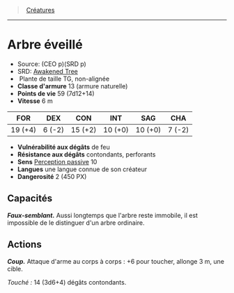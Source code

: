 ﻿---
!MonsterItem
Family: MonsterHD
Type: Plante
Size: TG
Alignment: non-alignée
ArmorClass: 13 (armure naturelle)
HitPoints: 59 (7d12+14)
Speed: 6 m
Strength: 19 (+4)
Dexterity: ' 6 (-2)'
Constitution: 15 (+2)
Intelligence: 10 (+0)
Wisdom: 10 (+0)
Charisma: ' 7 (-2)'
DamageVulnerabilities: de feu
DamageResistances: contondants, perforants
Senses: '[Perception passive](hd_abilities_dexterity_perception_passive.md) 10'
Languages: une langue connue de son créateur
Challenge: 2 (450 PX)
Id: monsters_hd.md#arbre-éveillé
ParentLink: monsters_hd.md#créatures
Name: Arbre éveillé
ParentName: Créatures
NameLevel: 1
AltName: '[Awakened Tree](srd_monsters_awakened_tree.md)'
Source: (CEO p)(SRD p)
Attributes:
  Name: Arbre éveillé
  Markdown: >+
    # <!--Name-->Arbre éveillé<!--/Name-->


    - Source: <!--Source-->(CEO p)(SRD p)<!--/Source-->

    - SRD: <!--AltName-->[Awakened Tree](srd_monsters_awakened_tree.md)<!--/AltName-->

    -  <!--Type-->Plante<!--/Type--> de taille <!--Size-->TG<!--/Size-->, <!--Alignment-->non-alignée<!--/Alignment-->

    - **Classe d'armure** <!--ArmorClass-->13 (armure naturelle)<!--/ArmorClass-->

    - **Points de vie** <!--HitPoints-->59 (7d12+14)<!--/HitPoints-->

    - **Vitesse** <!--Speed-->6 m<!--/Speed-->


    |FOR|DEX|CON|INT|SAG|CHA|

    |---|---|---|---|---|---|

    |<!--Strength-->19 (+4)<!--/Strength-->|<!--Dexterity--> 6 (-2)<!--/Dexterity-->|<!--Constitution-->15 (+2)<!--/Constitution-->|<!--Intelligence-->10 (+0)<!--/Intelligence-->|<!--Wisdom-->10 (+0)<!--/Wisdom-->|<!--Charisma--> 7 (-2)<!--/Charisma-->|


    - **Vulnérabilité aux dégâts** <!--DamageVulnerabilities-->de feu<!--/DamageVulnerabilities-->

    - **Résistance aux dégâts** <!--DamageResistances-->contondants, perforants<!--/DamageResistances-->

    - **Sens** <!--Senses-->[Perception passive](hd_abilities_dexterity_perception_passive.md) 10<!--/Senses-->

    - **Langues** <!--Languages-->une langue connue de son créateur<!--/Languages-->

    - **Dangerosité** <!--Challenge-->2 (450 PX)<!--/Challenge-->


    ## Capacités


    **_Faux-semblant._** Aussi longtemps que l'arbre reste immobile, il est impossible de le distinguer d'un arbre ordinaire.


    ## Actions


    **_Coup._** Attaque d'arme au corps à corps : +6 pour toucher, allonge 3 m, une cible.


    _Touché :_ 14 (3d6+4) dégâts contondants.

  Source: (CEO p)(SRD p)
  AltName: '[Awakened Tree](srd_monsters_awakened_tree.md)'
  Type: Plante
  Size: TG
  Alignment: non-alignée
  ArmorClass: 13 (armure naturelle)
  HitPoints: 59 (7d12+14)
  Speed: 6 m
  Strength: 19 (+4)
  Dexterity: ' 6 (-2)'
  Constitution: 15 (+2)
  Intelligence: 10 (+0)
  Wisdom: 10 (+0)
  Charisma: ' 7 (-2)'
  DamageVulnerabilities: de feu
  DamageResistances: contondants, perforants
  Senses: '[Perception passive](hd_abilities_dexterity_perception_passive.md) 10'
  Languages: une langue connue de son créateur
  Challenge: 2 (450 PX)
AttributesDictionary: >+
  Name: Arbre éveillé

  Markdown: >+

    # <!--Name-->Arbre éveillé<!--/Name-->





    - Source: <!--Source-->(CEO p)(SRD p)<!--/Source-->



    - SRD: <!--AltName-->[Awakened Tree](srd_monsters_awakened_tree.md)<!--/AltName-->



    -  <!--Type-->Plante<!--/Type--> de taille <!--Size-->TG<!--/Size-->, <!--Alignment-->non-alignée<!--/Alignment-->



    - **Classe d'armure** <!--ArmorClass-->13 (armure naturelle)<!--/ArmorClass-->



    - **Points de vie** <!--HitPoints-->59 (7d12+14)<!--/HitPoints-->



    - **Vitesse** <!--Speed-->6 m<!--/Speed-->





    |FOR|DEX|CON|INT|SAG|CHA|



    |---|---|---|---|---|---|



    |<!--Strength-->19 (+4)<!--/Strength-->|<!--Dexterity--> 6 (-2)<!--/Dexterity-->|<!--Constitution-->15 (+2)<!--/Constitution-->|<!--Intelligence-->10 (+0)<!--/Intelligence-->|<!--Wisdom-->10 (+0)<!--/Wisdom-->|<!--Charisma--> 7 (-2)<!--/Charisma-->|





    - **Vulnérabilité aux dégâts** <!--DamageVulnerabilities-->de feu<!--/DamageVulnerabilities-->



    - **Résistance aux dégâts** <!--DamageResistances-->contondants, perforants<!--/DamageResistances-->



    - **Sens** <!--Senses-->[Perception passive](hd_abilities_dexterity_perception_passive.md) 10<!--/Senses-->



    - **Langues** <!--Languages-->une langue connue de son créateur<!--/Languages-->



    - **Dangerosité** <!--Challenge-->2 (450 PX)<!--/Challenge-->





    ## Capacités





    **_Faux-semblant._** Aussi longtemps que l'arbre reste immobile, il est impossible de le distinguer d'un arbre ordinaire.





    ## Actions





    **_Coup._** Attaque d'arme au corps à corps : +6 pour toucher, allonge 3 m, une cible.





    _Touché :_ 14 (3d6+4) dégâts contondants.



  Source: (CEO p)(SRD p)

  AltName: '[Awakened Tree](srd_monsters_awakened_tree.md)'

  Type: Plante

  Size: TG

  Alignment: non-alignée

  ArmorClass: 13 (armure naturelle)

  HitPoints: 59 (7d12+14)

  Speed: 6 m

  Strength: 19 (+4)

  Dexterity: ' 6 (-2)'

  Constitution: 15 (+2)

  Intelligence: 10 (+0)

  Wisdom: 10 (+0)

  Charisma: ' 7 (-2)'

  DamageVulnerabilities: de feu

  DamageResistances: contondants, perforants

  Senses: '[Perception passive](hd_abilities_dexterity_perception_passive.md) 10'

  Languages: une langue connue de son créateur

  Challenge: 2 (450 PX)

---
> [Créatures](hd_monsters.md)

---

# Arbre éveillé

- Source: (CEO p)(SRD p)
- SRD: [Awakened Tree](srd_monsters_awakened_tree.md)
-  Plante de taille TG, non-alignée
- **Classe d'armure** 13 (armure naturelle)
- **Points de vie** 59 (7d12+14)
- **Vitesse** 6 m

|FOR|DEX|CON|INT|SAG|CHA|
|---|---|---|---|---|---|
|19 (+4)| 6 (-2)|15 (+2)|10 (+0)|10 (+0)| 7 (-2)|

- **Vulnérabilité aux dégâts** de feu
- **Résistance aux dégâts** contondants, perforants
- **Sens** [Perception passive](hd_abilities_dexterity_perception_passive.md) 10
- **Langues** une langue connue de son créateur
- **Dangerosité** 2 (450 PX)

## Capacités

**_Faux-semblant._** Aussi longtemps que l'arbre reste immobile, il est impossible de le distinguer d'un arbre ordinaire.

## Actions

**_Coup._** Attaque d'arme au corps à corps : +6 pour toucher, allonge 3 m, une cible.

_Touché :_ 14 (3d6+4) dégâts contondants.

